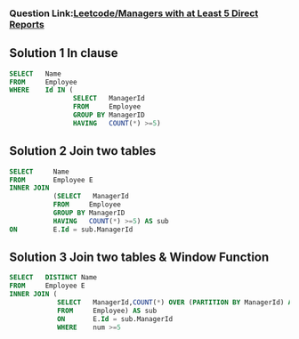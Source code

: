 ###  Question Link:[Leetcode/Managers with at Least 5 Direct Reports](https://leetcode.com/problems/managers-with-at-least-5-direct-reports/)


##   Solution 1 In clause
```sql
SELECT   Name
FROM     Employee
WHERE    Id IN (
                SELECT   ManagerId
                FROM     Employee
                GROUP BY ManagerID
                HAVING   COUNT(*) >=5)
```

##   Solution 2 Join two tables
```sql
SELECT     Name
FROM       Employee E
INNER JOIN
           (SELECT   ManagerId
           FROM     Employee
           GROUP BY ManagerID
           HAVING   COUNT(*) >=5) AS sub
ON         E.Id = sub.ManagerId
```

##   Solution 3 Join two tables & Window Function
```sql
SELECT   DISTINCT Name
FROM     Employee E
INNER JOIN (
            SELECT   ManagerId,COUNT(*) OVER (PARTITION BY ManagerId) AS num
            FROM     Employee) AS sub
            ON       E.Id = sub.ManagerId
            WHERE    num >=5
```
